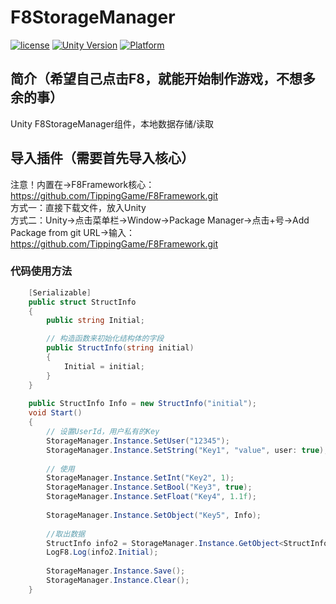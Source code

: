 # F8StorageManager

[![license](http://img.shields.io/badge/license-MIT-green.svg)](https://opensource.org/licenses/MIT) 
[![Unity Version](https://img.shields.io/badge/unity-2021.3.15f1-blue)](https://unity.com) 
[![Platform](https://img.shields.io/badge/platform-Win%20%7C%20Android%20%7C%20iOS%20%7C%20Mac%20%7C%20Linux-orange)]() 

## 简介（希望自己点击F8，就能开始制作游戏，不想多余的事）
Unity F8StorageManager组件，本地数据存储/读取  

## 导入插件（需要首先导入核心）
注意！内置在->F8Framework核心：https://github.com/TippingGame/F8Framework.git  
方式一：直接下载文件，放入Unity  
方式二：Unity->点击菜单栏->Window->Package Manager->点击+号->Add Package from git URL->输入：https://github.com/TippingGame/F8Framework.git  

### 代码使用方法
```C#
    [Serializable]
    public struct StructInfo
    {
        public string Initial;

        // 构造函数来初始化结构体的字段
        public StructInfo(string initial)
        {
            Initial = initial;
        }
    }
   
    public StructInfo Info = new StructInfo("initial");
    void Start()
    {
        // 设置UserId，用户私有的Key
        StorageManager.Instance.SetUser("12345");
        StorageManager.Instance.SetString("Key1", "value", user: true);
        
        // 使用
        StorageManager.Instance.SetInt("Key2", 1);
        StorageManager.Instance.SetBool("Key3", true);
        StorageManager.Instance.SetFloat("Key4", 1.1f);
        
        StorageManager.Instance.SetObject("Key5", Info);
        
        //取出数据
        StructInfo info2 = StorageManager.Instance.GetObject<StructInfo>("Key5");
        LogF8.Log(info2.Initial);
        
        StorageManager.Instance.Save();
        StorageManager.Instance.Clear();
    }
```


